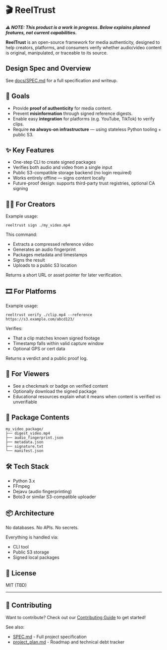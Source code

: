 # 🎬 ReelTrust

_**⚠️ NOTE: This product is a work in progress. Below explains planned features, not current capabilities.**_

**ReelTrust** is an open-source framework for media authenticity, designed to help creators, platforms, and consumers verify whether audio/video content is original, manipulated, or traceable to its source.

## Design Spec and Overview

See [docs/SPEC.md](docs/SPEC.md) for a full specification and writeup.

## 🚀 Goals

- Provide **proof of authenticity** for media content.
- Prevent **misinformation** through signed reference digests.
- Enable easy **integration** for platforms (e.g. YouTube, TikTok) to verify clips.
- Require **no always-on infrastructure** — using stateless Python tooling + public S3.

## ✨ Key Features

- One-step CLI to create signed packages
- Verifies both audio and video from a single input
- Public S3-compatible storage backend (no login required)
- Works entirely offline — signs content locally
- Future-proof design: supports third-party trust registries, optional CA signing

## 🧑‍💻 For Creators

Example usage:

    reeltrust sign ./my_video.mp4

This command:

- Extracts a compressed reference video
- Generates an audio fingerprint
- Packages metadata and timestamps
- Signs the result
- Uploads to a public S3 location

Returns a short URL or asset pointer for later verification.

## 🎞️ For Platforms

Example usage:

    reeltrust verify ./clip.mp4 --reference https://s3.example.com/abcd123/

Verifies:

- That a clip matches known signed footage
- Timestamp falls within valid capture window
- Optional GPS or cert data

Returns a verdict and a public proof log.

## 👀 For Viewers

- See a checkmark or badge on verified content
- Optionally download the signed package
- Educational resources explain what it means when content is verified vs unverifiable

## 📁 Package Contents

    my_video_package/
    ├── digest_video.mp4
    ├── audio_fingerprint.json
    ├── metadata.json
    ├── signature.txt
    └── manifest.json

## 🛠️ Tech Stack

- Python 3.x
- FFmpeg
- Dejavu (audio fingerprinting)
- Boto3 or similar S3-compatible uploader

## 📦 Architecture

No databases. No APIs. No secrets.

Everything is handled via:

- CLI tool
- Public S3 storage
- Signed local packages

## 📄 License

MIT (TBD)

---

## 🤝 Contributing

Want to contribute? Check out our [Contributing Guide](docs/CONTRIBUTING.md) to get started!

See also:

- [SPEC.md](docs/SPEC.md) - Full project specification
- [project_plan.md](docs/project_plan.md) - Roadmap and technical debt tracker
